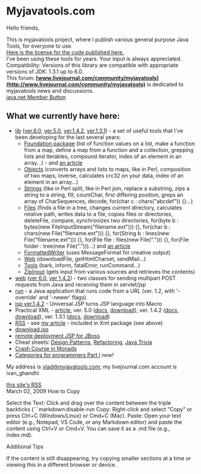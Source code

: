 # Myjavatools.com

Hello friends,

This is myjavatools project, where I publish various general purpose Java Tools, for everyone to use.  
[Here is the license for the code published here.](license.txt)  
I've been using these tools for years. Your input is always appreciated.  
Compatibility: Versions of this library are compatible with appropriate versions of JDK: 1.3.1 up to 6.0.  
This forum: **[www.livejournal.com/community/myjavatools](http://www.livejournal.com/community/myjavatools)** is dedicated to myjavatools news and discussions.  
[java.net Member Button](http://www.java.net)

## What we currently have here:

- [lib](projects/v.6.0/lib/doc/index.html) ([ver.6.0](projects/v.6.0/lib/mjlib60.zip), [ver.5.0](projects/v.5.0/lib/mjlib50.zip), [ver.1.4.2](projects/v.1.4.2/lib/mjlib142.zip), [ver.1.3.1](projects/v.1.3.1/lib/mjlib131.zip)) - a set of useful tools that I've been developing for the last several years:
    - [Foundation package](http:projects/v.6.0/lib/doc/index.html) (list of function values on a list, make a function from a map, define a map from a function and a collection, grepping lists and iterables, compound iterator, index of an element in an array...) - and [an article](http:projects/v.6.0/foundations.html)
    - [Objects](http:projects/v.5.0/lib/doc/com/myjavatools/lib/foundation/Objects.html) (converts arrays and lists to maps, like in Perl, composition of two maps, inverse, calculates crc32 on your data, index of an element in an array...)
    - [Strings](http:projects/v.6.0/lib/doc/com/myjavatools/lib/Strings.html) (like in Perl split, like in Perl join, replace a substring, zips a string to a string, fill, countChar, first differing position, greps an array of CharSequences, decode, for(char c : chars("abcdef")) {}...)
    - [Files](http:projects/v.6.0/lib/doc/com/myjavatools/lib/Files.html) (finds a file in a tree, changes current directory, calculates relative path, writes data to a file, copies files or directories, deleteFile, compare, synchronizes two directories, for(byte b : bytes(new FileInputStream("filename.ext"))) {}, for(char b : chars(new File("filename.ext"))) {}, for(String b : lines(new File("filename.ext"))) {}, for(File file : files(new File("."))) {}, for(File folder : tree(new File(".")))...) and [an article](http://www.devx.com/Java/Article/27367)
    - [FormattedWriter](http:projects/v.1.4.2/lib/doc/com/myjavatools/lib/FormattedWriter.html) (uses MessageFormat for creative output)
    - [Web](http:projects/v.1.4.2/lib/doc/com/myjavatools/lib/Web.html) (downloadFile, getHtmlCharset, sendMail...)
    - [Tools](http:projects/v.1.4.2/lib/doc/com/myjavatools/lib/Tools.html) (bark, inform, fatalError, runCommand...)
    - [ZipInput](http:projects/v.1.4.2/lib/doc/com/myjavatools/lib/ZipInput.html) (gets input from various sources and retrieves the contents)
- [web](http://www.devx.com/Java/Article/17679/0) ([ver 6.0](projects/v.6.0/web/mjweb.zip), [ver 1.4.2](projects/v.1.4.2/web/mjweb.zip)) - two classes for sending multipart POST requests from Java and receiving them in servlet/jsp
- [run](projects/run) - a Java application that runs code from a URL (ver. 1.2, with '-override' and '-newer' flags)
- [jsp ver.1.4.2](projects/v.1.4.2/jsp22) [](http://www.myjavatools.com/projects/v.1.3.1/jsp22) - Universal JSP turns JSP language into Macro
- Practical XML - [article](http://www.devx.com/Java/Article/16571/0), ver. 5.0 ([docs](projects/v.5.0/xml/doc/index.html), [download](projects/v.5.0/xml/mjxml.zip)), ver. 1.4.2 ([docs](projects/v.1.4.2/xml/doc/index.html), [download](projects/v.1.4.2/xml/mjxml.zip)), ver. 1.3.1 ([docs](projects/v.1.3.1/xml/doc/index.html), [download](projects/v.1.3.1/xml/mjxml.zip))
- [RSS](projects/v.1.4.2/xml/doc/com/myjavatools/xml/Rss.html) - see [my article](http://www.devx.com/Java/Article/21415/0) - included in Xml package (see above)
- [download.jsp](projects/download/download.jsp)
- [remote deployment JSP for JBoss](projects/systemJsp/readme.html)
- Cheat sheets: [Design Patterns](cuecards/designpatterns.html), [Refactoring](cuecards/refactoring.html), [Java Trivia](cuecards/javatrivia.html)
- [Crash Course in Monads](http://www.patryshev.com/monad/m-intro.html)
- [Categories for programmers Part I](http://www.patryshev.com/cat/doc/EasyCategoriesForProgrammers.pdf) *new!*

My address is vlad@myjavatools.com; my livejournal.com account is ivan_ghandhi

[this site's RSS](index.xml)  
March 02, 2009
How to Copy

Select the Text: Click and drag over the content between the triple backticks (```markdown:disable-run
Copy: Right-click and select "Copy" or press Ctrl+C (Windows/Linux) or Cmd+C (Mac).
Paste: Open your text editor (e.g., Notepad, VS Code, or any Markdown editor) and paste the content using Ctrl+V or Cmd+V. You can save it as a .md file (e.g., index.md).

Additional Tips

If the content is still disappearing, try copying smaller sections at a time or viewing this in a different browser or device.